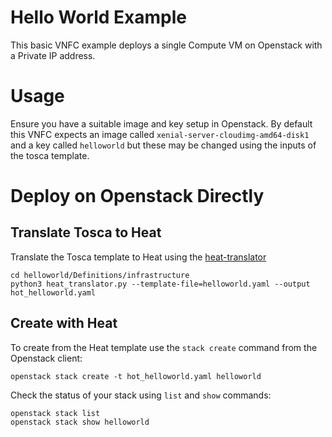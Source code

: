 # Hello World Example

This basic VNFC example deploys a single Compute VM on Openstack with a Private IP address.

# Usage

Ensure you have a suitable image and key setup in Openstack. By default this VNFC expects an image called `xenial-server-cloudimg-amd64-disk1` and a key called `helloworld` but these may be changed using the inputs of the tosca template.

# Deploy on Openstack Directly

## Translate Tosca to Heat

Translate the Tosca template to Heat using the [heat-translator](https://github.com/openstack/heat-translator)

```
cd helloworld/Definitions/infrastructure
python3 heat_translator.py --template-file=helloworld.yaml --output hot_helloworld.yaml
```

## Create with Heat

To create from the Heat template use the `stack create` command from the Openstack client:

```
openstack stack create -t hot_helloworld.yaml helloworld
```

Check the status of your stack using `list` and `show` commands:

```
openstack stack list
openstack stack show helloworld
```
